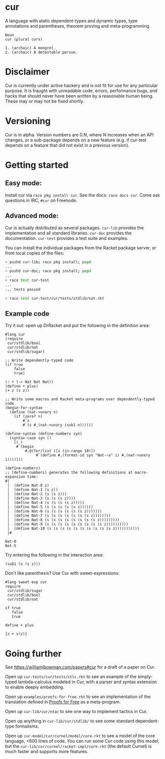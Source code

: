 cur
===

A language with static dependent-types and dynamic types, type
annotations and parentheses, theorem proving and meta-programming.

```
Noun
cur (plural curs)

1. (archaic) A mongrel.
2. (archaic) A detestable person.
```

Disclaimer
==========
Cur is currently under active hackery and is not fit for use for any
particular purpose. It is fraught with unreadable code, errors,
performance bugs, and hacks that should never have been written by a
reasonable human being.
These may or may not be fixed shortly.

Versioning
=======
Cur is in alpha. Version numbers are 0.N, where N increases when an
API changes, or a sub-package depends on a new feature (e.g. if
cur-test depends on a feature that did not exist in a previous version).

Getting started
===============

## Easy mode:
Install cur via `raco pkg install cur`. See the docs: `raco docs cur`. Come ask questions in IRC,
`#cur` on Freenode.

## Advanced mode:
Cur is actually distributed as several packages.
`cur-lib` provides the implementation and all standard
libraries.
`cur-doc` provides the documentation.
`cur-test` provides a test suite and examples.

You can install the individual packages from the Racket package server, or from local copies of the
files:

```sh
> pushd cur-lib; raco pkg install; popd
...
> pushd cur-doc; raco pkg install; popd
...
> raco test cur-test
...
... tests passed
```

```sh
> raco test cur-test/cur/tests/stdlib/nat.rkt
```

## Example code
Try it out: open up DrRacket and put the following in the definition area:

```racket
#lang cur
(require
 cur/stdlib/bool
 cur/stdlib/nat
 cur/stdlib/sugar)

;; Write dependently-typed code
(if true
    false
    true)

(: + (-> Nat Nat Nat))
(define + plus)
(+ z (s z))

;; Write some macros and Racket meta-programs over dependently-typed code
(begin-for-syntax
  (define (nat->unary n)
    (if (zero? n)
        #`z
        #`(s #,(nat->unary (sub1 n))))))

(define-syntax (define-numbers syn)
  (syntax-case syn ()
    [(_)
     #`(begin
         #,@(for/list ([i (in-range 10)])
              #`(define #,(format-id syn "Nat-~a" i) #,(nat->unary i))))]))

(define-numbers)
;; (define-numbers) generates the following definitions at macro-expansion time:
#|
 |  (define Nat-0 z)
 |  (define Nat-1 (s z))
 |  (define Nat-2 (s (s z)))
 |  (define Nat-3 (s (s (s z))))
 |  (define Nat-4 (s (s (s (s z)))))
 |  (define Nat-5 (s (s (s (s (s z))))))
 |  (define Nat-6 (s (s (s (s (s (s z)))))))
 |  (define Nat-7 (s (s (s (s (s (s (s z))))))))
 |  (define Nat-8 (s (s (s (s (s (s (s (s z)))))))))
 |  (define Nat-9 (s (s (s (s (s (s (s (s (s z))))))))))
 |  (define Nat-10 (s (s (s (s (s (s (s (s (s (s z)))))))))))
 |#

Nat-0
Nat-5
```

Try entering the following in the interaction area:
```racket
(sub1 (s (s z)))
```

Don't like parenthesis? Use Cur with sweet-expressions:
```racket
#lang sweet-exp cur
require
 cur/stdlib/sugar
 cur/stdlib/bool
 cur/stdlib/nat

if true
   false
   true

define + plus

{z + s(z)}
```

Going further
=============

See https://williamjbowman.com/papers#cur for a draft of a paper on Cur.

Open up `cur-tests/cur/tests/stlc.rkt` to see an example of the
simply-typed lambda-calculus modeled in Cur, with a parser and syntax
extension to enable deeply embedding.

Open up `examples/proofs-for-free.rkt` to see an implementation of the
translation defined in [Proofs for Free](http://staff.city.ac.uk/~ross/papers/proofs.html) as a meta-program.

Open up `cur-lib/cur/ntac` to see one way to implement tactics in Cur.

Open up anything in `cur-lib/cur/stdlib/` to see some standard dependent-type
formalisms.

Open up `cur-model/cur/curnel/model/core.rkt` to see a model of the core
language, <600 lines of code.
You can run some Cur code using this model, but the
`cur-lib/cur/curnel/racket-impl/core.rkt` (the default Curnel) is much
faster and supports more features.
